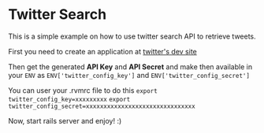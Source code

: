 Twitter Search
===============

This is a simple example on how to use twitter search API to retrieve tweets.

First you need to create an application at [twitter's dev site](https://apps.twitter.com/)

Then get the generated **API Key** and **API Secret** and make then available in your `ENV` as
`ENV['twitter_config_key']` and `ENV['twitter_config_secret']`

You can user your .rvmrc file to do this
`export twitter_config_key=xxxxxxxxx`
`export twitter_config_secret=xxxxxxxxxxxxxxxxxxxxxxxxxxxxxxx`

Now, start rails server and enjoy! :)